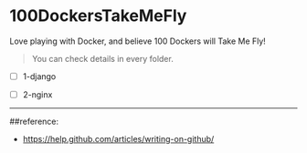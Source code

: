 # 100DockersTakeMeFly
Love playing with Docker, and believe 100 Dockers will Take Me Fly!

> You can check details in every folder.

- [ ] 1-django
- [ ] 2-nginx















----
##reference:  

- https://help.github.com/articles/writing-on-github/
